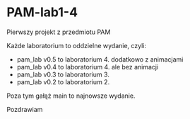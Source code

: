 # PAM-lab1-4
Pierwszy projekt z przedmiotu PAM

Każde laboratorium to oddzielne wydanie, czyli:
- pam_lab v0.5 to laboratorium 4. dodatkowo z animacjami
- pam_lab v0.4 to laboratorium 4. ale bez animacji
- pam_lab v0.3 to laboratorium 3.
- pam_lab v0.2 to laboratorium 2.

Poza tym gałąż main to najnowsze wydanie.

Pozdrawiam
